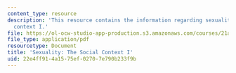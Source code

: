 ```yaml
---
content_type: resource
description: 'This resource contains the information regarding sexuality: the social
  context I.'
file: https://ol-ocw-studio-app-production.s3.amazonaws.com/courses/21a-230j-the-contemporary-american-family-spring-2004/22e4ff914a1575ef02707e790b233f9b_MIT21A_230JS04_11clak.pdf
file_type: application/pdf
resourcetype: Document
title: 'Sexuality: The Social Context I'
uid: 22e4ff91-4a15-75ef-0270-7e790b233f9b
---
```

